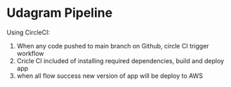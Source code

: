 # Udagram Pipeline

Using CircleCI:
1. When any code pushed to main branch on Github, circle CI trigger workflow
2. Cricle CI included of installing required dependencies, build and deploy app
3. when all flow success new version of app will be deploy to AWS